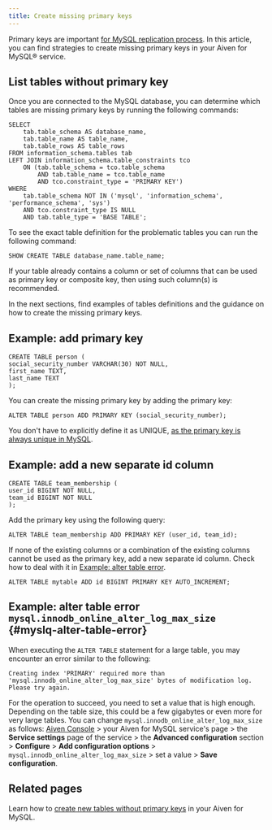 ```yaml
---
title: Create missing primary keys
---
```


Primary keys are important
[for MySQL replication process](/docs/products/mysql/concepts/mysql-replication#myslq-replication-overview). In this article, you can find strategies to create missing
primary keys in your Aiven for MySQL® service.

## List tables without primary key

Once you are connected to the MySQL database, you can determine which
tables are missing primary keys by running the following commands:

```shell
SELECT
    tab.table_schema AS database_name,
    tab.table_name AS table_name,
    tab.table_rows AS table_rows
FROM information_schema.tables tab
LEFT JOIN information_schema.table_constraints tco
    ON (tab.table_schema = tco.table_schema
        AND tab.table_name = tco.table_name
        AND tco.constraint_type = 'PRIMARY KEY')
WHERE
    tab.table_schema NOT IN ('mysql', 'information_schema', 'performance_schema', 'sys')
    AND tco.constraint_type IS NULL
    AND tab.table_type = 'BASE TABLE';
```

To see the exact table definition for the problematic tables you can run
the following command:

```shell
SHOW CREATE TABLE database_name.table_name;
```

If your table already contains a column or set of columns that can be
used as primary key or composite key, then using such column(s) is
recommended.

In the next sections, find examples of tables definitions and the
guidance on how to create the missing primary keys.

## Example: add primary key

```shell
CREATE TABLE person (
social_security_number VARCHAR(30) NOT NULL,
first_name TEXT,
last_name TEXT
);
```

You can create the missing primary key by adding the primary key:

```shell
ALTER TABLE person ADD PRIMARY KEY (social_security_number);
```

You don\'t have to explicitly define it as UNIQUE, [as the primary key
is always unique in
MySQL](https://dev.mysql.com/doc/refman/8.0/en/primary-key-optimization.html).

## Example: add a new separate id column

```shell
CREATE TABLE team_membership (
user_id BIGINT NOT NULL,
team_id BIGINT NOT NULL
);
```

Add the primary key using the following query:

```shell
ALTER TABLE team_membership ADD PRIMARY KEY (user_id, team_id);
```

If none of the existing columns or a combination of the existing columns
cannot be used as the primary key, add a new separate id column. Check
how to deal with it in
[Example: alter table error](/docs/products/mysql/howto/create-missing-primary-keys#myslq-alter-table-error).

```shell
ALTER TABLE mytable ADD id BIGINT PRIMARY KEY AUTO_INCREMENT;
```

## Example: alter table error `mysql.innodb_online_alter_log_max_size` {#myslq-alter-table-error}

When executing the `ALTER TABLE` statement for a large table, you may
encounter an error similar to the following:

```shell
Creating index 'PRIMARY' required more than 'mysql.innodb_online_alter_log_max_size' bytes of modification log. Please try again.
```

For the operation to succeed, you need to set a value that is high
enough. Depending on the table size, this could be a few gigabytes or
even more for very large tables. You can change
`mysql.innodb_online_alter_log_max_size` as follows: [Aiven
Console](https://console.aiven.io/) \> your Aiven for MySQL service's
page \> the **Service settings** page of the service \> the **Advanced
configuration** section \> **Configure** \> **Add configuration
options** \> `mysql.innodb_online_alter_log_max_size` \> set a value \>
**Save configuration**.

## Related pages

Learn how to
[create new tables without primary keys](/docs/products/mysql/howto/create-tables-without-primary-keys) in your Aiven for MySQL.
